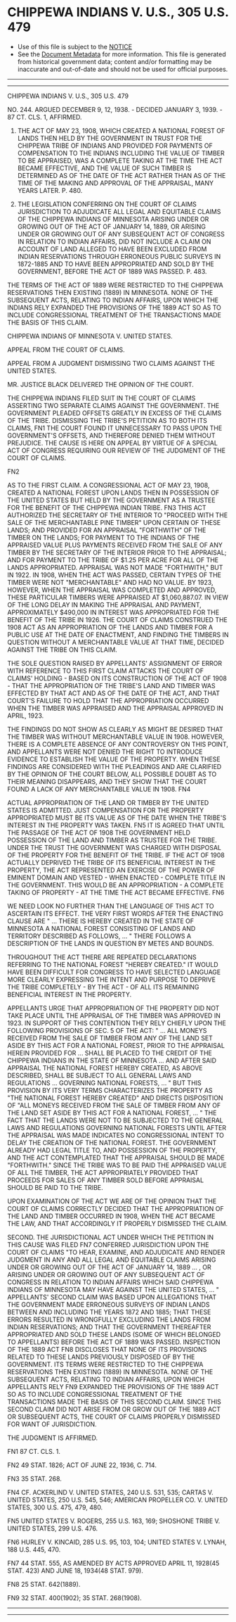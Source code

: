 ---
---

# CHIPPEWA INDIANS V. U.S., 305 U.S. 479

* Use of this file is subject to the [NOTICE](https://github.com/publicdocs/notice/blob/master/NOTICE)
* See the [Document Metadata](../../../) for more information.
  This file is generated from historical government data; content and/or formatting may be inaccurate and out-of-date and should not be used for official purposes.

----------
----------

CHIPPEWA INDIANS V. U.S., 305 U.S. 479

NO. 244.  ARGUED DECEMBER 9, 12, 1938.  - DECIDED JANUARY 3, 1939.  - 87 CT. CLS. 1, AFFIRMED.

1.  THE ACT OF MAY 23, 1908, WHICH CREATED A NATIONAL FOREST OF LANDS THEN HELD BY THE GOVERNMENT IN TRUST FOR THE CHIPPEWA TRIBE OF INDIANS AND PROVIDED FOR PAYMENTS OF COMPENSATION TO THE INDIANS INCLUDING THE VALUE OF TIMBER TO BE APPRAISED, WAS A COMPLETE TAKING AT THE TIME THE ACT BECAME EFFECTIVE, AND THE VALUE OF SUCH TIMBER IS DETERMINED AS OF THE DATE OF THE ACT RATHER THAN AS OF THE TIME OF THE MAKING AND APPROVAL OF THE APPRAISAL, MANY YEARS LATER.  P. 480.

2.  THE LEGISLATION CONFERRING ON THE COURT OF CLAIMS JURISDICTION TO ADJUDICATE ALL LEGAL AND EQUITABLE CLAIMS OF THE CHIPPEWA INDIANS OF MINNESOTA ARISING UNDER OR GROWING OUT OF THE ACT OF JANUARY 14, 1889, OR ARISING UNDER OR GROWING OUT OF ANY SUBSEQUENT ACT OF CONGRESS IN RELATION TO INDIAN AFFAIRS, DID NOT INCLUDE A CLAIM ON ACCOUNT OF LAND ALLEGED TO HAVE BEEN EXCLUDED FROM INDIAN RESERVATIONS THROUGH ERRONEOUS PUBLIC SURVEYS IN 1872-1885 AND TO HAVE BEEN APPROPRIATED AND SOLD BY THE GOVERNMENT, BEFORE THE ACT OF 1889 WAS PASSED.  P. 483.

THE TERMS OF THE ACT OF 1889 WERE RESTRICTED TO THE CHIPPEWA RESERVATIONS THEN EXISTING (1889) IN MINNESOTA.  NONE OF THE SUBSEQUENT ACTS, RELATING TO INDIAN AFFAIRS, UPON WHICH THE INDIANS RELY EXPANDED THE PROVISIONS OF THE 1889 ACT SO AS TO INCLUDE CONGRESSIONAL TREATMENT OF THE TRANSACTIONS MADE THE BASIS OF THIS CLAIM.

CHIPPEWA INDIANS OF MINNESOTA V. UNITED STATES.

APPEAL FROM THE COURT OF CLAIMS.

APPEAL FROM A JUDGMENT DISMISSING TWO CLAIMS AGAINST THE UNITED STATES.

MR. JUSTICE BLACK DELIVERED THE OPINION OF THE COURT.

THE CHIPPEWA INDIANS FILED SUIT IN THE COURT OF CLAIMS ASSERTING TWO SEPARATE CLAIMS AGAINST THE GOVERNMENT.  THE GOVERNMENT PLEADED OFFSETS GREATLY IN EXCESS OF THE CLAIMS OF THE TRIBE.  DISMISSING THE TRIBE'S PETITION AS TO BOTH ITS CLAIMS,  FN1  THE COURT FOUND IT UNNECESSARY TO PASS UPON THE GOVERNMENT'S OFFSETS, AND THEREFORE DENIED THEM WITHOUT PREJUDICE.  THE CAUSE IS HERE ON APPEAL BY VIRTUE OF A SPECIAL ACT OF CONGRESS REQUIRING OUR REVIEW OF THE JUDGMENT OF THE COURT OF CLAIMS.

FN2

AS TO THE FIRST CLAIM.  A CONGRESSIONAL ACT OF MAY 23, 1908, CREATED A NATIONAL FOREST UPON LANDS THEN IN POSSESSION OF THE UNITED STATES BUT HELD BY THE GOVERNMENT AS A TRUSTEE FOR THE BENEFIT OF THE CHIPPEWA INDIAN TRIBE.  FN3  THIS ACT AUTHORIZED THE SECRETARY OF THE INTERIOR TO "PROCEED WITH THE SALE OF THE MERCHANTABLE PINE TIMBER" UPON CERTAIN OF THESE LANDS; AND PROVIDED FOR AN APPRAISAL "FORTHWITH" OF THE TIMBER ON THE LANDS; FOR PAYMENT TO THE INDIANS OF THE APPRAISED VALUE PLUS PAYMENTS RECEIVED FROM THE SALE OF ANY TIMBER BY THE SECRETARY OF THE INTERIOR PRIOR TO THE APPRAISAL; AND FOR PAYMENT TO THE TRIBE OF $1.25 PER ACRE FOR ALL OF THE LANDS APPROPRIATED.  APPRAISAL WAS NOT MADE "FORTHWITH," BUT IN 1922.  IN 1908, WHEN THE ACT WAS PASSED, CERTAIN TYPES OF THE TIMBER WERE NOT "MERCHANTABLE" AND HAD NO VALUE.  BY 1923, HOWEVER, WHEN THE APPRAISAL WAS COMPLETED AND APPROVED, THESE PARTICULAR TIMBERS WERE APPRAISED AT $1,060,887.07.  IN VIEW OF THE LONG DELAY IN MAKING THE APPRAISAL AND PAYMENT, APPROXIMATELY $490,000 IN INTEREST WAS APPROPRIATED FOR THE BENEFIT OF THE TRIBE IN 1926.  THE COURT OF CLAIMS CONSTRUED THE 1908 ACT AS AN APPROPRIATION OF THE LANDS AND TIMBER FOR A PUBLIC USE AT THE DATE OF ENACTMENT, AND FINDING THE TIMBERS IN QUESTION WITHOUT A MERCHANTABLE VALUE AT THAT TIME, DECIDED AGAINST THE TRIBE ON THIS CLAIM.

THE SOLE QUESTION RAISED BY APPELLANTS' ASSIGNMENT OF ERROR WITH REFERENCE TO THIS FIRST CLAIM ATTACKS THE COURT OF CLAIMS' HOLDING - BASED ON ITS CONSTRUCTION OF THE ACT OF 1908 - THAT THE APPROPRIATION OF THE TRIBE'S LAND AND TIMBER WAS EFFECTED BY THAT ACT AND AS OF THE DATE OF THE ACT, AND THAT COURT'S FAILURE TO HOLD THAT THE APPROPRIATION OCCURRED WHEN THE TIMBER WAS APPRAISED AND THE APPRAISAL APPROVED IN APRIL, 1923.

THE FINDINGS DO NOT SHOW AS CLEARLY AS MIGHT BE DESIRED THAT THE TIMBER WAS WITHOUT MERCHANTABLE VALUE IN 1908.  HOWEVER, THERE IS A COMPLETE ABSENCE OF ANY CONTROVERSY ON THIS POINT, AND APPELLANTS WERE NOT DENIED THE RIGHT TO INTRODUCE EVIDENCE TO ESTABLISH THE VALUE OF THE PROPERTY.  WHEN THESE FINDINGS ARE CONSIDERED WITH THE PLEADINGS AND ARE CLARIFIED BY THE OPINION OF THE COURT BELOW, ALL POSSIBLE DOUBT AS TO THEIR MEANING DISAPPEARS, AND THEY SHOW THAT THE COURT FOUND A LACK OF ANY MERCHANTABLE VALUE IN 1908.  FN4

ACTUAL APPROPRIATION OF THE LAND OR TIMBER BY THE UNITED STATES IS ADMITTED.  JUST COMPENSATION FOR THE PROPERTY APPROPRIATED MUST BE ITS VALUE AS OF THE DATE WHEN THE TRIBE'S INTEREST IN THE PROPERTY WAS TAKEN.  FN5 IT IS AGREED THAT UNTIL THE PASSAGE OF THE ACT OF 1908 THE GOVERNMENT HELD POSSESSION OF THE LAND AND TIMBER AS TRUSTEE FOR THE TRIBE.  UNDER THE TRUST THE GOVERNMENT WAS CHARGED WITH DISPOSAL OF THE PROPERTY FOR THE BENEFIT OF THE TRIBE.  IF THE ACT OF 1908 ACTUALLY DEPRIVED THE TRIBE OF ITS BENEFICIAL INTEREST IN THE PROPERTY, THE ACT REPRESENTED AN EXERCISE OF THE POWER OF EMINENT DOMAIN AND VESTED - WHEN ENACTED - COMPLETE TITLE IN THE GOVERNMENT.  THIS WOULD BE AN APPROPRIATION - A COMPLETE TAKING OF PROPERTY - AT THE TIME THE ACT BECAME EFFECTIVE.  FN6

WE NEED LOOK NO FURTHER THAN THE LANGUAGE OF THIS ACT TO ASCERTAIN ITS EFFECT.  THE VERY FIRST WORDS AFTER THE ENACTING CLAUSE ARE "  ... THERE IS HEREBY CREATED IN THE STATE OF MINNESOTA A NATIONAL FOREST CONSISTING OF LANDS AND TERRITORY DESCRIBED AS FOLLOWS,  ...  "  THERE FOLLOWS A DESCRIPTION OF THE LANDS IN QUESTION BY METES AND BOUNDS.

THROUGHOUT THE ACT THERE ARE REPEATED DECLARATIONS REFERRING TO THE NATIONAL FOREST "HEREBY CREATED."  IT WOULD HAVE BEEN DIFFICULT FOR CONGRESS TO HAVE SELECTED LANGUAGE MORE CLEARLY EXPRESSING THE INTENT AND PURPOSE TO DEPRIVE THE TRIBE COMPLETELY - BY THE ACT - OF ALL ITS REMAINING BENEFICIAL INTEREST IN THE PROPERTY.

APPELLANTS URGE THAT APPROPRIATION OF THE PROPERTY DID NOT TAKE PLACE UNTIL THE APPRAISAL OF THE TIMBER WAS APPROVED IN 1923.  IN SUPPORT OF THIS CONTENTION THEY RELY CHIEFLY UPON THE FOLLOWING PROVISIONS OF SEC. 5 OF THE ACT:  "  ...  ALL MONEYS RECEIVED FROM THE SALE OF TIMBER FROM ANY OF THE LAND SET ASIDE BY THIS ACT FOR A NATIONAL FOREST, PRIOR TO THE APPRAISAL HEREIN PROVIDED FOR ...  SHALL BE PLACED TO THE CREDIT OF THE CHIPPEWA INDIANS IN THE STATE OF MINNESOTA  ...  AND AFTER SAID APPRAISAL THE NATIONAL FOREST HEREBY CREATED, AS ABOVE DESCRIBED, SHALL BE SUBJECT TO ALL GENERAL LAWS AND REGULATIONS  ...  GOVERNING NATIONAL FORESTS,  ...  "  BUT THIS PROVISION BY ITS VERY TERMS CHARACTERIZES THE PROPERTY AS "THE NATIONAL FOREST HEREBY CREATED" AND DIRECTS DISPOSITION OF "ALL MONEYS RECEIVED FROM THE SALE OF TIMBER FROM ANY OF THE LAND SET ASIDE BY THIS ACT FOR A NATIONAL FOREST,  ...  " THE FACT THAT THE LANDS WERE NOT TO BE SUBJECTED TO THE GENERAL LAWS AND REGULATIONS GOVERNING NATIONAL FORESTS UNTIL AFTER THE APPRAISAL WAS MADE INDICATES NO CONGRESSIONAL INTENT TO DELAY THE CREATION OF THE NATIONAL FOREST.  THE GOVERNMENT ALREADY HAD LEGAL TITLE TO, AND POSSESSION OF THE PROPERTY, AND THE ACT CONTEMPLATED THAT THE APPRAISAL SHOULD BE MADE "FORTHWITH."  SINCE THE TRIBE WAS TO BE PAID THE APPRAISED VALUE OF ALL THE TIMBER, THE ACT APPROPRIATELY PROVIDED THAT PROCEEDS FOR SALES OF ANY TIMBER SOLD BEFORE APPRAISAL SHOULD BE PAID TO THE TRIBE.

UPON EXAMINATION OF THE ACT WE ARE OF THE OPINION THAT THE COURT OF CLAIMS CORRECTLY DECIDED THAT THE APPROPRIATION OF THE LAND AND TIMBER OCCURRED IN 1908, WHEN THE ACT BECAME THE LAW, AND THAT ACCORDINGLY IT PROPERLY DISMISSED THE CLAIM.

SECOND.  THE JURISDICTIONAL ACT UNDER WHICH THE PETITION IN THIS CAUSE WAS FILED  FN7  CONFERRED JURISDICTION UPON THE COURT OF CLAIMS "TO HEAR, EXAMINE, AND ADJUDICATE AND RENDER JUDGMENT IN ANY AND ALL LEGAL AND EQUITABLE CLAIMS ARISING UNDER OR GROWING OUT OF THE ACT OF JANUARY 14, 1889 ...  , OR ARISING UNDER OR GROWING OUT OF ANY SUBSEQUENT ACT OF CONGRESS IN RELATION TO INDIAN AFFAIRS WHICH SAID CHIPPEWA INDIANS OF MINNESOTA MAY HAVE AGAINST THE UNITED STATES,  ... " APPELLANTS' SECOND CLAIM WAS BASED UPON ALLEGATIONS THAT THE GOVERNMENT MADE ERRONEOUS SURVEYS OF INDIAN LANDS BETWEEN AND INCLUDING THE YEARS 1872 AND 1885; THAT THESE ERRORS RESULTED IN WRONGFULLY EXCLUDING THE LANDS FROM INDIAN RESERVATIONS; AND THAT THE GOVERNMENT THEREAFTER APPROPRIATED AND SOLD THESE LANDS (SOME OF WHICH BELONGED TO APPELLANTS) BEFORE THE ACT OF 1889 WAS PASSED.  INSPECTION OF THE 1889 ACT  FN8  DISCLOSES THAT NONE OF ITS PROVISIONS RELATED TO THESE LANDS PREVIOUSLY DISPOSED OF BY THE GOVERNMENT.  ITS TERMS WERE RESTRICTED TO THE CHIPPEWA RESERVATIONS THEN EXISTING (1889) IN MINNESOTA.  NONE OF THE SUBSEQUENT ACTS, RELATING TO INDIAN AFFAIRS, UPON WHICH APPELLANTS RELY  FN9  EXPANDED THE PROVISIONS OF THE 1889 ACT SO AS TO INCLUDE CONGRESSIONAL TREATMENT OF THE TRANSACTIONS MADE THE BASIS OF THIS SECOND CLAIM.  SINCE THIS SECOND CLAIM DID NOT ARISE FROM OR GROW OUT OF THE 1889 ACT OR SUBSEQUENT ACTS, THE COURT OF CLAIMS PROPERLY DISMISSED FOR WANT OF JURISDICTION.

THE JUDGMENT IS AFFIRMED.

FN1  87 CT. CLS. 1.

FN2  49 STAT. 1826; ACT OF JUNE 22, 1936, C. 714.

FN3  35 STAT. 268.

FN4  CF. ACKERLIND V. UNITED STATES, 240 U.S. 531, 535; CARTAS V. UNITED STATES, 250 U.S. 545, 546; AMERICAN PROPELLER CO. V. UNITED STATES, 300 U.S. 475, 479, 480.

FN5  UNITED STATES V. ROGERS, 255 U.S. 163, 169; SHOSHONE TRIBE V. UNITED STATES, 299 U.S. 476.

FN6  HURLEY V. KINCAID, 285 U.S. 95, 103, 104; UNITED STATES V. LYNAH, 188 U.S. 445, 470.

FN7  44 STAT. 555, AS AMENDED BY ACTS APPROVED APRIL 11, 1928(45 STAT. 423) AND JUNE 18, 1934(48 STAT. 979).

FN8  25 STAT. 642(1889).

FN9  32 STAT. 400(1902); 35 STAT. 268(1908).


----------
----------

